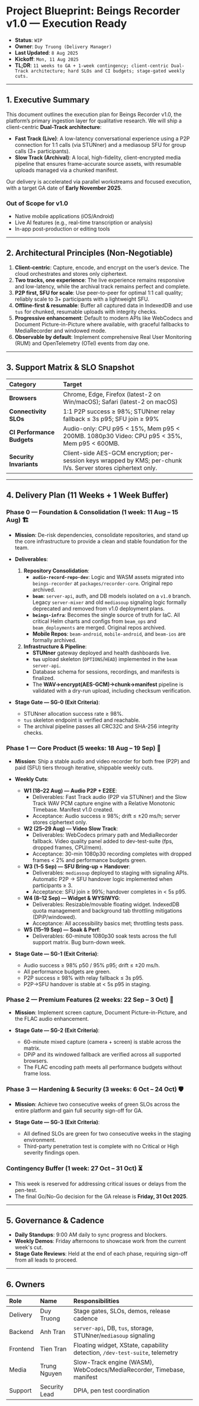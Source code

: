 # Project Blueprint: Beings Recorder v1.0 — Execution Ready

*   **Status**: `WIP`
*   **Owner**: `Duy Truong (Delivery Manager)`
*   **Last Updated**: `8 Aug 2025`
*   **Kickoff**: `Mon, 11 Aug 2025`
*   **TL;DR**: `11 weeks to GA + 1-week contingency; client-centric Dual-Track architecture; hard SLOs and CI budgets; stage-gated weekly cuts.`

---

## 1. Executive Summary

This document outlines the execution plan for Beings Recorder v1.0, the platform’s primary ingestion layer for qualitative research. We will ship a client-centric **Dual-Track architecture**:

*   **Fast Track (Live)**: A low-latency conversational experience using a P2P connection for 1:1 calls (via STUNner) and a mediasoup SFU for group calls (3+ participants).
*   **Slow Track (Archival)**: A local, high-fidelity, client-encrypted media pipeline that ensures frame-accurate source assets, with resumable uploads managed via a chunked manifest.

Our delivery is accelerated via parallel workstreams and focused execution, with a target GA date of **Early November 2025**.

### Out of Scope for v1.0

*   Native mobile applications (iOS/Android)
*   Live AI features (e.g., real-time transcription or analysis)
*   In-app post-production or editing tools

---

## 2. Architectural Principles (Non-Negotiable)

1.  **Client-centric**: Capture, encode, and encrypt on the user’s device. The cloud orchestrates and stores only ciphertext.
2.  **Two tracks, one experience**: The live experience remains responsive and low-latency, while the archival track remains perfect and complete.
3.  **P2P first, SFU for scale**: Use peer-to-peer for optimal 1:1 call quality; reliably scale to 3+ participants with a lightweight SFU.
4.  **Offline-first & resumable**: Buffer all captured data in IndexedDB and use `tus` for chunked, resumable uploads with integrity checks.
5.  **Progressive enhancement**: Default to modern APIs like WebCodecs and Document Picture-in-Picture where available, with graceful fallbacks to MediaRecorder and windowed mode.
6.  **Observable by default**: Implement comprehensive Real User Monitoring (RUM) and OpenTelemetry (OTel) events from day one.

---

## 3. Support Matrix & SLO Snapshot

| Category                 | Target                                                                                             |
| :----------------------- | :------------------------------------------------------------------------------------------------- |
| **Browsers**             | Chrome, Edge, Firefox (latest-2 on Win/macOS); Safari (latest-2 on macOS)                          |
| **Connectivity SLOs**    | 1:1 P2P success ≥ 98%; STUNner relay fallback ≤ 3s p95; SFU join ≥ 99%                               |
| **CI Performance Budgets** | Audio-only: CPU p95 < 15%, Mem p95 < 200MB. 1080p30 Video: CPU p95 < 35%, Mem p95 < 600MB.           |
| **Security Invariants**  | Client-side AES-GCM encryption; per-session keys wrapped by KMS; per-chunk IVs. Server stores ciphertext only. |

---

## 4. Delivery Plan (11 Weeks + 1 Week Buffer)

### **Phase 0 — Foundation & Consolidation (1 week: 11 Aug – 15 Aug)** 🏗️

*   **Mission**: De-risk dependencies, consolidate repositories, and stand up the core infrastructure to provide a clean and stable foundation for the team.

*   **Deliverables**:
    1.  **Repository Consolidation**:
        *   **`audio-record-repo-dev`**: Logic and WASM assets migrated into `beings-recorder` at `packages/recorder-core`. Original repo archived.
        *   **`beam`**: `server-api`, auth, and DB models isolated on a `v1.0` branch. Legacy `server-mixer` and old `mediasoup` signaling logic formally deprecated and removed from v1.0 deployment plans.
        *   **`beings-infra`**: Becomes the single source of truth for IaC. All critical Helm charts and configs from `beam_ops` and `beam_deployments` are merged. Original repos archived.
        *   **Mobile Repos**: `beam-android`, `mobile-android`, and `beam-ios` are formally archived.
    2.  **Infrastructure & Pipeline**:
        *   **STUNner** gateway deployed and health dashboards live.
        *   **`tus`** upload skeleton (`OPTIONS`/`HEAD`) implemented in the `beam` `server-api`.
        *   Database schema for sessions, recordings, and manifests is finalized.
        *   The **WAV→encrypt(AES-GCM)→chunk→manifest** pipeline is validated with a dry-run upload, including checksum verification.

*   **Stage Gate — SG-0 (Exit Criteria)**:
    *   STUNner allocation success rate ≥ 98%.
    *   `tus` skeleton endpoint is verified and reachable.
    *   The archival pipeline passes all CRC32C and SHA-256 integrity checks.

### **Phase 1 — Core Product (5 weeks: 18 Aug – 19 Sep)** 🚀

*   **Mission**: Ship a stable audio and video recorder for both free (P2P) and paid (SFU) tiers through iterative, shippable weekly cuts.

*   **Weekly Cuts**:
    *   **W1 (18–22 Aug) — Audio P2P + E2EE**:
        *   Deliverables: Fast Track audio (P2P via STUNner) and the Slow Track WAV PCM capture engine with a Relative Monotonic Timebase. Manifest v1.0 created.
        *   Acceptance: Audio success ≥ 98%; drift ≤ ±20 ms/h; server stores ciphertext only.
    *   **W2 (25–29 Aug) — Video Slow Track**:
        *   Deliverables: WebCodecs primary path and MediaRecorder fallback. Video quality panel added to dev-test-suite (fps, dropped frames, CPU/mem).
        *   Acceptance: 30-min 1080p30 recording completes with dropped frames < 2% and performance budgets green.
    *   **W3 (1–5 Sep) — SFU Bring-up + Handover**:
        *   Deliverables: `mediasoup` deployed to staging with signaling APIs. Automatic P2P → SFU handover logic implemented when participants ≥ 3.
        *   Acceptance: SFU join ≥ 99%; handover completes in < 5s p95.
    *   **W4 (8–12 Sep) — Widget & WYSIWYG**:
        *   Deliverables: Resizable/movable floating widget. IndexedDB quota management and background tab throttling mitigations (DPiP/windowed).
        *   Acceptance: All accessibility basics met; throttling tests pass.
    *   **W5 (15–19 Sep) — Soak & Perf**:
        *   Deliverables: 60-minute 1080p30 soak tests across the full support matrix. Bug burn-down week.

*   **Stage Gate — SG-1 (Exit Criteria)**:
    *   Audio success ≥ 98% p50 / 95% p95; drift ≤ ±20 ms/h.
    *   All performance budgets are green.
    *   P2P success ≥ 98% with relay fallback ≤ 3s p95.
    *   P2P→SFU handover is stable at < 5s p95 in staging.

### **Phase 2 — Premium Features (2 weeks: 22 Sep – 3 Oct)** 💎

*   **Mission**: Implement screen capture, Document Picture-in-Picture, and the FLAC audio enhancement.

*   **Stage Gate — SG-2 (Exit Criteria)**:
    *   60-minute mixed capture (camera + screen) is stable across the matrix.
    *   DPiP and its windowed fallback are verified across all supported browsers.
    *   The FLAC encoding path meets all performance budgets without frame loss.

### **Phase 3 — Hardening & Security (3 weeks: 6 Oct – 24 Oct)** 🛡️

*   **Mission**: Achieve two consecutive weeks of green SLOs across the entire platform and gain full security sign-off for GA.

*   **Stage Gate — SG-3 (Exit Criteria)**:
    *   All defined SLOs are green for two consecutive weeks in the staging environment.
    *   Third-party penetration test is complete with no Critical or High severity findings open.

### **Contingency Buffer (1 week: 27 Oct – 31 Oct)** ⏳

*   This week is reserved for addressing critical issues or delays from the pen-test.
*   The final Go/No-Go decision for the GA release is **Friday, 31 Oct 2025**.

---

## 5. Governance & Cadence

*   **Daily Standups**: 9:00 AM daily to sync progress and blockers.
*   **Weekly Demos**: Friday afternoons to showcase work from the current week's cut.
*   **Stage Gate Reviews**: Held at the end of each phase, requiring sign-off from all leads to proceed.

---

## 6. Owners

| Role      | Name           | Responsibilities                                                               |
| :-------- | :------------- | :----------------------------------------------------------------------------- |
| Delivery  | Duy Truong     | Stage gates, SLOs, demos, release cadence                                      |
| Backend   | Anh Tran       | `server-api`, DB, `tus`, storage, STUNner/`mediasoup` signaling                |
| Frontend  | Tien Tran      | Floating widget, XState, capability detection, `/dev-test-suite`, telemetry    |
| Media     | Trung Nguyen   | Slow-Track engine (WASM), WebCodecs/MediaRecorder, Timebase, manifest          |
| Support   | Security Lead  | DPIA, pen test coordination                                                    |
